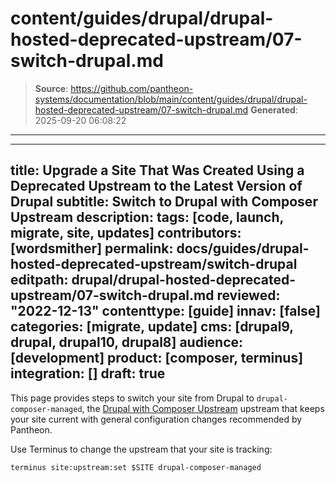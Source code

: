 # content/guides/drupal/drupal-hosted-deprecated-upstream/07-switch-drupal.md

> **Source**: https://github.com/pantheon-systems/documentation/blob/main/content/guides/drupal/drupal-hosted-deprecated-upstream/07-switch-drupal.md
> **Generated**: 2025-09-20 06:08:22

---

---
title: Upgrade a Site That Was Created Using a Deprecated Upstream to the Latest Version of Drupal
subtitle: Switch to Drupal with Composer Upstream
description: 
tags: [code, launch, migrate, site, updates]
contributors: [wordsmither]
permalink: docs/guides/drupal-hosted-deprecated-upstream/switch-drupal
editpath: drupal/drupal-hosted-deprecated-upstream/07-switch-drupal.md
reviewed: "2022-12-13"
contenttype: [guide]
innav: [false]
categories: [migrate, update]
cms: [drupal9, drupal, drupal10, drupal8]
audience: [development]
product: [composer, terminus]
integration: []
draft: true
---

This page provides steps to switch your site from Drupal to `drupal-composer-managed`, the [Drupal with Composer Upstream](/guides/integrated-composer#get-started-with-integrated-composer) upstream that keeps your site current with general configuration changes recommended by Pantheon.

Use Terminus to change the upstream that your site is tracking:

```bash{promptUser:user}
terminus site:upstream:set $SITE drupal-composer-managed
```